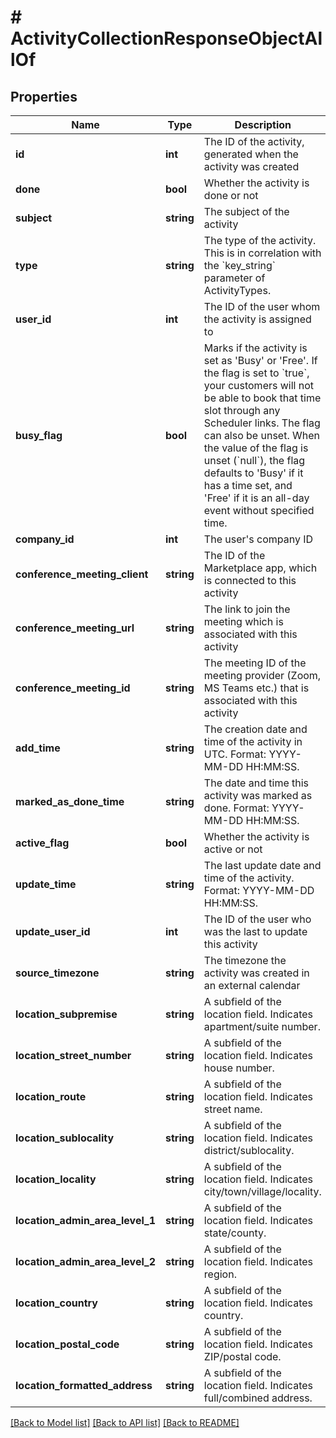# # ActivityCollectionResponseObjectAllOf

## Properties

Name | Type | Description | Notes
------------ | ------------- | ------------- | -------------
**id** | **int** | The ID of the activity, generated when the activity was created |
**done** | **bool** | Whether the activity is done or not |
**subject** | **string** | The subject of the activity |
**type** | **string** | The type of the activity. This is in correlation with the &#x60;key_string&#x60; parameter of ActivityTypes. |
**user_id** | **int** | The ID of the user whom the activity is assigned to |
**busy_flag** | **bool** | Marks if the activity is set as &#39;Busy&#39; or &#39;Free&#39;. If the flag is set to &#x60;true&#x60;, your customers will not be able to book that time slot through any Scheduler links. The flag can also be unset. When the value of the flag is unset (&#x60;null&#x60;), the flag defaults to &#39;Busy&#39; if it has a time set, and &#39;Free&#39; if it is an all-day event without specified time. |
**company_id** | **int** | The user&#39;s company ID |
**conference_meeting_client** | **string** | The ID of the Marketplace app, which is connected to this activity |
**conference_meeting_url** | **string** | The link to join the meeting which is associated with this activity |
**conference_meeting_id** | **string** | The meeting ID of the meeting provider (Zoom, MS Teams etc.) that is associated with this activity |
**add_time** | **string** | The creation date and time of the activity in UTC. Format: YYYY-MM-DD HH:MM:SS. |
**marked_as_done_time** | **string** | The date and time this activity was marked as done. Format: YYYY-MM-DD HH:MM:SS. |
**active_flag** | **bool** | Whether the activity is active or not |
**update_time** | **string** | The last update date and time of the activity. Format: YYYY-MM-DD HH:MM:SS. |
**update_user_id** | **int** | The ID of the user who was the last to update this activity |
**source_timezone** | **string** | The timezone the activity was created in an external calendar |
**location_subpremise** | **string** | A subfield of the location field. Indicates apartment/suite number. |
**location_street_number** | **string** | A subfield of the location field. Indicates house number. |
**location_route** | **string** | A subfield of the location field. Indicates street name. |
**location_sublocality** | **string** | A subfield of the location field. Indicates district/sublocality. |
**location_locality** | **string** | A subfield of the location field. Indicates city/town/village/locality. |
**location_admin_area_level_1** | **string** | A subfield of the location field. Indicates state/county. |
**location_admin_area_level_2** | **string** | A subfield of the location field. Indicates region. |
**location_country** | **string** | A subfield of the location field. Indicates country. |
**location_postal_code** | **string** | A subfield of the location field. Indicates ZIP/postal code. |
**location_formatted_address** | **string** | A subfield of the location field. Indicates full/combined address. |

[[Back to Model list]](../../README.md#models) [[Back to API list]](../../README.md#endpoints) [[Back to README]](../../README.md)
